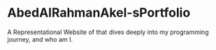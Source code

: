 # AbedAlRahmanAkel-sPortfolio
A Representational Website of that dives deeply into my programming journey, and who am I.